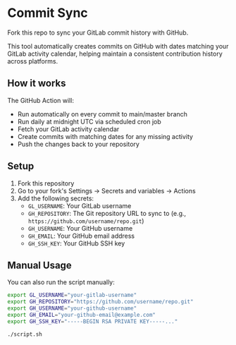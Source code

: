 # Commit Sync

Fork this repo to sync your GitLab commit history with GitHub.

This tool automatically creates commits on GitHub with dates matching your GitLab activity calendar, helping maintain a consistent contribution history across platforms.

## How it works

The GitHub Action will:

- Run automatically on every commit to main/master branch
- Run daily at midnight UTC via scheduled cron job
- Fetch your GitLab activity calendar
- Create commits with matching dates for any missing activity
- Push the changes back to your repository

## Setup

1. Fork this repository
2. Go to your fork's Settings → Secrets and variables → Actions
3. Add the following secrets:
   - `GL_USERNAME`: Your GitLab username
   - `GH_REPOSITORY`: The Git repository URL to sync to (e.g., `https://github.com/username/repo.git`)
   - `GH_USERNAME`: Your GitHub username
   - `GH_EMAIL`: Your GitHub email address
   - `GH_SSH_KEY`: Your GitHub SSH key

## Manual Usage

You can also run the script manually:

```bash
export GL_USERNAME="your-gitlab-username"
export GH_REPOSITORY="https://github.com/username/repo.git"
export GH_USERNAME="your-github-username"
export GH_EMAIL="your-github-email@example.com"
export GH_SSH_KEY="-----BEGIN RSA PRIVATE KEY-----..."

./script.sh
```

